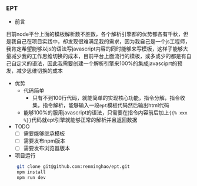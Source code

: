 ###	EPT
-	前言

目前node平台上面的模板解析数不胜数，各个解析引擎都的优势都各有千秋，但是我自己在项目实践中，却发现很难满足我的需求，因为我自己是一个js工程师，我肯定希望能够以js的语法写javascript内容的同时能够来写模板，这样子能够大量减少我的工作思维切换的成本，目前平台上面流行的模板，或多或少的都是有自己自定义的语法，因此我需要创建一个解析引擎来100%的集成javasciprt的预发，减少思维切换的成本

-	优势
	-	代码简单
		-	只有不到100行代码，就能简单的实现核心功能，指令分解，指令收集，指令解析，能够输入一段`ept`模板代码然后输出html代码
	-	能够100%的服用javascript的语法，只需要在指令内容前后加上`{{% xxx %}}`代码就ept引擎就能够正常的解析并且返回数据
- 	TODO
	-	[ ] 需要能够继承模板
	- 	[ ] 需要发布npm版本
	-  	[ ] 需要发布浏览器版本

-	项目运行

```bash
	git clone git@github.com:renminghao/ept.git
	npm install
	npm run dev
```
